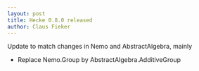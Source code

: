 ```yaml
---
layout: post
title: Hecke 0.8.0 released
author: Claus Fieker
---
```


Update to match changes in Nemo and AbstractAlgebra, mainly
- Replace Nemo.Group by AbstractAlgebra.AdditiveGroup
